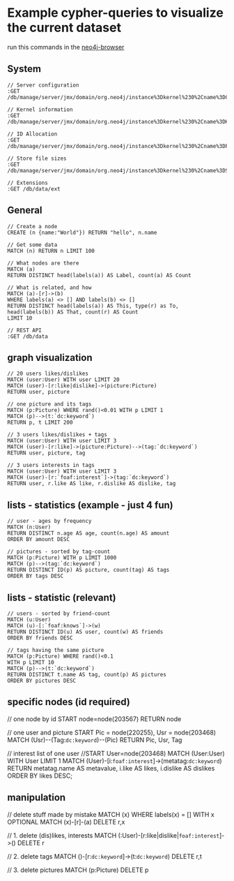 # Example cypher-queries to visualize the current dataset

run this commands in the [neo4j-browser](http://localhost:7474/browser/)

## System

    // Server configuration
    :GET /db/manage/server/jmx/domain/org.neo4j/instance%3Dkernel%230%2Cname%3DConfiguration

    // Kernel information
    :GET /db/manage/server/jmx/domain/org.neo4j/instance%3Dkernel%230%2Cname%3DKernel

    // ID Allocation
    :GET /db/manage/server/jmx/domain/org.neo4j/instance%3Dkernel%230%2Cname%3DPrimitive%20count

    // Store file sizes
    :GET /db/manage/server/jmx/domain/org.neo4j/instance%3Dkernel%230%2Cname%3DStore%20file%20sizes

    // Extensions
    :GET /db/data/ext

## General

    // Create a node
    CREATE (n {name:"World"}) RETURN "hello", n.name

    // Get some data
    MATCH (n) RETURN n LIMIT 100

    // What nodes are there
    MATCH (a)
    RETURN DISTINCT head(labels(a)) AS Label, count(a) AS Count

    // What is related, and how
    MATCH (a)-[r]->(b)
    WHERE labels(a) <> [] AND labels(b) <> []
    RETURN DISTINCT head(labels(a)) AS This, type(r) as To, head(labels(b)) AS That, count(r) AS Count
    LIMIT 10

    // REST API
    :GET /db/data

## graph visualization

    // 20 users likes/dislikes
    MATCH (user:User) WITH user LIMIT 20
    MATCH (user)-[r:like|dislike]->(picture:Picture)
    RETURN user, picture

    // one picture and its tags
    MATCH (p:Picture) WHERE rand()<0.01 WITH p LIMIT 1
    MATCH (p)-->(t:`dc:keyword`)
    RETURN p, t LIMIT 200

    // 3 users likes/dislikes + tags
    MATCH (user:User) WITH user LIMIT 3
    MATCH (user)-[r:like]->(picture:Picture)-->(tag:`dc:keyword`)
    RETURN user, picture, tag

    // 3 users interests in tags
    MATCH (user:User) WITH user LIMIT 3
    MATCH (user)-[r:`foaf:interest`]->(tag:`dc:keyword`)
    RETURN user, r.like AS like, r.dislike AS dislike, tag

## lists - statistics (example - just 4 fun)

    // user - ages by frequency
    MATCH (n:User)
    RETURN DISTINCT n.age AS age, count(n.age) AS amount
    ORDER BY amount DESC

    // pictures - sorted by tag-count
    MATCH (p:Picture) WITH p LIMIT 1000
    MATCH (p)-->(tag:`dc:keyword`)
    RETURN DISTINCT ID(p) AS picture, count(tag) AS tags
    ORDER BY tags DESC

## lists - statistic (relevant)

    // users - sorted by friend-count
    MATCH (u:User)
    MATCH (u)-[:`foaf:knows`]->(w)
    RETURN DISTINCT ID(u) AS user, count(w) AS friends
    ORDER BY friends DESC

    // tags having the same picture
    MATCH (p:Picture) WHERE rand()<0.1
    WITH p LIMIT 10
    MATCH (p)-->(t:`dc:keyword`)
    RETURN DISTINCT t.name AS tag, count(p) AS pictures
    ORDER BY pictures DESC

## specific nodes (id required)

// one node by id
START node=node(203567)
RETURN node

// one user and picture
START Pic = node(220255), Usr = node(203468)
MATCH (Usr)--(Tag:`dc:keyword`)--(Pic)
RETURN Pic, Usr, Tag

// interest list of one user
//START User=node(203468)
MATCH (User:User) WITH User LIMIT 1
MATCH (User)-[i:`foaf:interest`]->(metatag:`dc:keyword`)
RETURN metatag.name AS metavalue, i.like AS likes, i.dislike AS dislikes
ORDER BY likes DESC;

## manipulation

// delete stuff made by mistake
MATCH (x)
WHERE labels(x) = []
WITH x
OPTIONAL MATCH (x)-[r]-(a)
DELETE r,x

// 1. delete (dis)likes, interests
MATCH (:User)-[r:like|dislike|`foaf:interest`]->()
DELETE r

// 2. delete tags
MATCH ()-[r:`dc:keyword`]->(t:`dc:keyword`)
DELETE r,t

// 3. delete pictures
MATCH (p:Picture)
DELETE p
